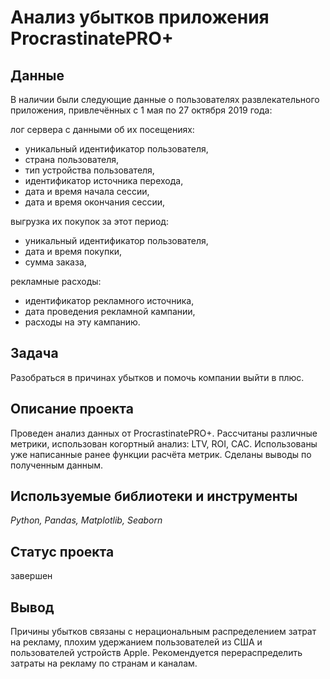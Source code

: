 # Анализ убытков приложения ProcrastinatePRO+

## Данные
В наличии были следующие данные о пользователях развлекательного приложения, привлечённых с 1 мая по 27 октября 2019 года:

лог сервера с данными об их посещениях:
* уникальный идентификатор пользователя,
* страна пользователя,
* тип устройства пользователя,
* идентификатор источника перехода,
* дата и время начала сессии,
* дата и время окончания сессии,

выгрузка их покупок за этот период:
* уникальный идентификатор пользователя,
* дата и время покупки,
* сумма заказа,

рекламные расходы:
* идентификатор рекламного источника,
* дата проведения рекламной кампании,
* расходы на эту кампанию.

## Задача
Разобраться в причинах убытков и помочь компании выйти в плюс.

## Описание проекта
Проведен анализ данных от ProcrastinatePRO+. Рассчитаны различные метрики, использован когортный анализ: LTV, ROI, CAC. Использованы уже написанные ранее функции расчёта метрик. Сделаны выводы по полученным данным.

## Используемые библиотеки и инструменты
*Python, Pandas, Matplotlib, Seaborn*

## Статус проекта
завершен

## Вывод
Причины убытков связаны с нерациональным распределением затрат на рекламу, плохим удержанием пользователей из США и пользователей устройств Apple. Рекомендуется перераспределить затраты на рекламу по странам и каналам.
